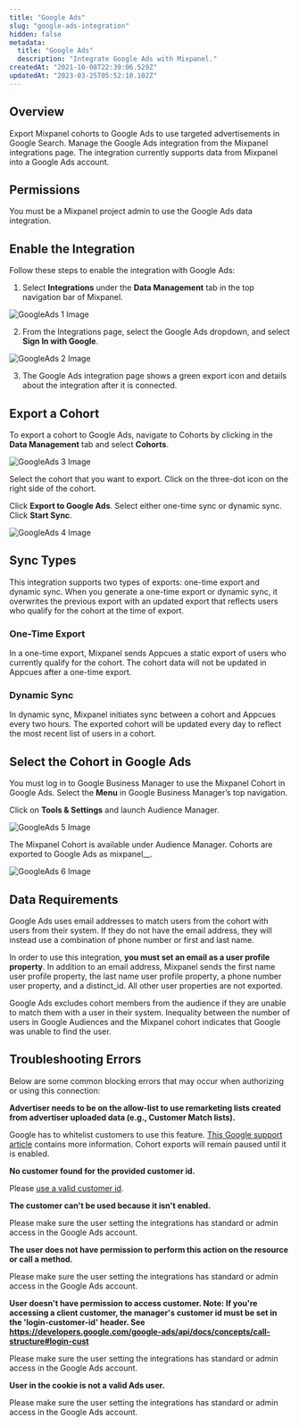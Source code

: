 ```yaml
---
title: "Google Ads"
slug: "google-ads-integration"
hidden: false
metadata: 
  title: "Google Ads"
  description: "Integrate Google Ads with Mixpanel."
createdAt: "2021-10-08T22:39:06.529Z"
updatedAt: "2023-03-25T05:52:10.102Z"
---
```


## Overview

Export Mixpanel cohorts to Google Ads to use targeted advertisements in Google Search. Manage the Google Ads integration from the Mixpanel integrations page. The integration currently supports data from Mixpanel into a Google Ads account.

## Permissions

You must be a Mixpanel project admin to use the Google Ads data integration.

## Enable the Integration

Follow these steps to enable the integration with Google Ads:

1. Select **Integrations** under the **Data Management** tab in the top navigation bar of Mixpanel.

![GoogleAds 1 Image](/googleads1.png)

2. From the Integrations page, select the Google Ads dropdown, and select **Sign In with Google**.

![GoogleAds 2 Image](/googleads2.png)

3. The Google Ads integration page shows a green export icon and details about the integration after it is connected.

## Export a Cohort

To export a cohort to Google Ads, navigate to Cohorts by clicking in the **Data Management** tab and select **Cohorts**.

![GoogleAds 3 Image](/googleads3.png)

Select the cohort that you want to export. Click on the three-dot icon on the right side of the cohort.

Click **Export to Google Ads**. Select either one-time sync or dynamic sync. Click **Start Sync**.

![GoogleAds 4 Image](/googleads4.png)

## Sync Types

This integration supports two types of exports: one-time export and dynamic sync. When you generate a one-time export or dynamic sync, it overwrites the previous export with an updated export that reflects users who qualify for the cohort at the time of export.

### One-Time Export
In a one-time export, Mixpanel sends Appcues a static export of users who currently qualify for the cohort. The cohort data will not be updated in Appcues after a one-time export.

### Dynamic Sync
In dynamic sync, Mixpanel initiates sync between a cohort and Appcues every two hours. The exported cohort will be updated every day to reflect the most recent list of users in a cohort.

## Select the Cohort in Google Ads

You must log in to Google Business Manager to use the Mixpanel Cohort in Google Ads. Select the **Menu** in Google Business Manager’s top navigation. 

Click on **Tools & Settings** and launch Audience Manager.

![GoogleAds 5 Image](/googleads5.png)

The Mixpanel Cohort is available under Audience Manager. Cohorts are exported to Google Ads as mixpanel_<Cohort Name>_<Cohort ID>.

![GoogleAds 6 Image](/googleads6.png)

## Data Requirements
  
Google Ads uses email addresses to match users from the cohort with users from their system. If they do not have the email address, they will instead use a combination of phone number or first and last name.

In order to use this integration, **you must set an email as a user profile property**. In addition to an email address, Mixpanel sends the first name user profile property, the last name user profile property, a phone number user property, and a distinct_id. All other user properties are not exported.

Google Ads excludes cohort members from the audience if they are unable to match them with a user in their system. Inequality between the number of users in Google Audiences and the Mixpanel cohort indicates that Google was unable to find the user.
  
## Troubleshooting Errors

Below are some common blocking errors that may occur when authorizing or using this connection:

**Advertiser needs to be on the allow-list to use remarketing lists created from advertiser uploaded data (e.g., Customer Match lists).**
  
Google has to whitelist customers to use this feature. [This Google support article](https://support.google.com/adspolicy/answer/6299717?hl=en) contains more information. Cohort exports will remain paused until it is enabled.


**No customer found for the provided customer id.**
  
Please [use a valid customer id](https://support.google.com/google-ads/answer/1704344?hl=en).
 

**The customer can't be used because it isn't enabled.**
  
Please make sure the user setting the integrations has standard or admin access in the Google Ads account.


**The user does not have permission to perform this action on the resource or call a method.**

Please make sure the user setting the integrations has standard or admin access in the Google Ads account.


**User doesn't have permission to access customer. Note: If you're accessing a client customer, the manager's customer id must be set in the 'login-customer-id' header. See https://developers.google.com/google-ads/api/docs/concepts/call-structure#login-cust**

Please make sure the user setting the integrations has standard or admin access in the Google Ads account.


**User in the cookie is not a valid Ads user.**

Please make sure the user setting the integrations has standard or admin access in the Google Ads account.

